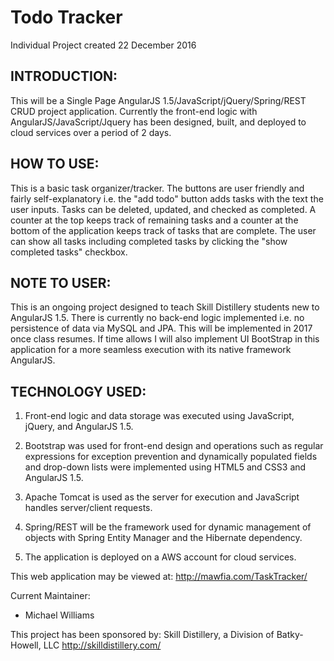 # Todo Tracker
Individual Project created 22 December 2016

INTRODUCTION:
--------------------
This will be a Single Page AngularJS 1.5/JavaScript/jQuery/Spring/REST CRUD project application.  Currently the front-end logic with AngularJS/JavaScript/Jquery has been designed, built, and deployed to cloud services over a period of 2 days.

HOW TO USE:
---------------------
This is a basic task organizer/tracker. The buttons are user friendly and fairly self-explanatory i.e. the "add todo" button adds tasks with the text the user inputs.  Tasks can be deleted, updated, and checked as completed.  A counter at the top keeps track of remaining tasks and a counter at the bottom of the application keeps track of tasks that are complete.  The user can show all tasks including completed tasks by clicking the "show completed tasks" checkbox.


NOTE TO USER:
---------------------
This is an ongoing project designed to teach Skill Distillery students new to AngularJS 1.5.  There is currently no back-end logic implemented i.e. no persistence of data via MySQL and JPA.  This will be implemented in 2017 once class resumes.  If time allows I will also implement UI BootStrap in this application for a more seamless execution with its native framework AngularJS.

TECHNOLOGY USED:
-----------------
1.  Front-end logic and data storage was executed using JavaScript, jQuery, and AngularJS 1.5.

2.  Bootstrap was used for front-end design and operations such as regular expressions for exception prevention and dynamically populated fields and drop-down lists were implemented using HTML5 and CSS3 and AngularJS 1.5.

6.  Apache Tomcat is used as the server for execution and JavaScript handles server/client requests.

7.  Spring/REST will be the framework used for dynamic management of objects with Spring Entity Manager and the Hibernate dependency.

8.  The application is deployed on a AWS account for cloud services.

This web application may be viewed at: http://mawfia.com/TaskTracker/

Current Maintainer:
 * Michael Williams

This project has been sponsored by:
Skill Distillery, a Division of Batky-Howell, LLC
http://skilldistillery.com/
